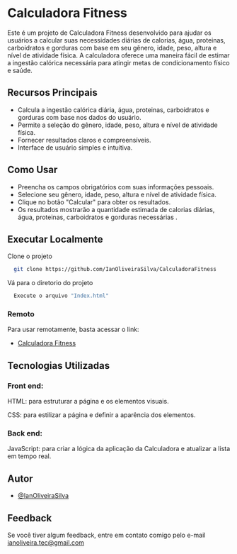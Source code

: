 
# Calculadora Fitness

Este é um projeto de Calculadora Fitness desenvolvido para ajudar os usuários a calcular suas necessidades diárias de calorias, água, proteinas, carboidratos e gorduras com base em seu gênero, idade, peso, altura e nível de atividade física. A calculadora oferece uma maneira fácil de estimar a ingestão calórica necessária para atingir metas de condicionamento físico e saúde.

## Recursos Principais
- Calcula a ingestão calórica diária, água, proteinas, carboidratos e gorduras com base nos dados do usuário.
- Permite a seleção do gênero, idade, peso, altura e nível de atividade física.
- Fornecer resultados claros e compreensíveis.
- Interface de usuário simples e intuitiva.

## Como Usar
- Preencha os campos obrigatórios com suas informações pessoais.
- Selecione seu gênero, idade, peso, altura e nível de atividade física.
- Clique no botão "Calcular" para obter os resultados.
- Os resultados mostrarão a quantidade estimada de calorias diárias, água, proteinas, carboidratos e gorduras necessárias  .

## Executar Localmente

Clone o projeto

```bash
  git clone https://github.com/IanOliveiraSilva/CalculadoraFitness
```

Vá para o diretorio do projeto

```bash
  Execute o arquivo "Index.html"
```

### Remoto
Para usar remotamente, basta acessar o link:

  - [Calculadora Fitness](https://github.com/IanOliveiraSilva)


## Tecnologias Utilizadas

### Front end: 
HTML: para estruturar a página e os elementos visuais.

CSS: para estilizar a página e definir a aparência dos elementos.
### Back end:
JavaScript: para criar a lógica da aplicação da Calculadora e atualizar a lista em tempo real.


## Autor

- [@IanOliveiraSilva](https://github.com/IanOliveiraSilva)


## Feedback

Se você tiver algum feedback, entre em contato comigo pelo e-mail ianoliveira.tec@gmail.com

